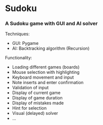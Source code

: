 <h1>Sudoku</h1>
<h3>A Sudoku game with GUI and AI solver</h3>
<p>Techniques:</p>
<ul>
  <li>GUI: Pygame</li>
  <li>AI: Backtracking algorithm (Recursion)</li>
</ul>
<p>Functionality:</p>
<ul>
  <li>Loading different games (boards)</li>
  <li>Mouse selection with highlighting</li>
  <li>Keyboard movement and input</li>
  <li>Note inserts and enter confirmation</li>
  <li>Validation of input</li>
  <li>Display of current game</li>
  <li>Display of game duration</li>
  <li>Display of mistakes made</li>
  <li>Hint for selection</li>
  <li>Visual (delayed) solver</li>
  <li>...</li>
</ul>
